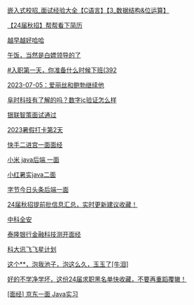 [嵌入式校招_面试经验大全【C语言】【3_数据结构&amp;位运算】](https://www.nowcoder.com/discuss/505894349847224320?urlSource=extension-api)

[【24届秋招】帮帮看下简历](https://www.nowcoder.com/feed/main/detail/275c687636504010ba588fe536eaa5b0?urlSource=extension-api)

[越早越好哈哈](https://www.nowcoder.com/feed/main/detail/139e606e92f944599f0f7a955b51e9c6?urlSource=extension-api)

[午饭，当然是白嫖领导的了](https://www.nowcoder.com/feed/main/detail/99813d88ad8040b8b004d8c8f5a57ef0?urlSource=extension-api)

[#入职第一天，你准备什么时候下班(392](https://www.nowcoder.com/feed/main/detail/e97c7b27cc5745d88ba1dbdc583c9746?urlSource=extension-api)

[2023-07-05：爱丽丝和鲍勃继续他](https://www.nowcoder.com/feed/main/detail/1fd4600c60fa40a1b6a1e58c3c6ffc92?urlSource=extension-api)

[阜时科技有了解的吗？数字ic验证怎么样](https://www.nowcoder.com/feed/main/detail/6ee08014205948d5828db05373d14261?urlSource=extension-api)

[银联智策面试通过](https://www.nowcoder.com/feed/main/detail/81805f1c5ea542b8a8753b0d1ce386ae?urlSource=extension-api)

[2023暑假打卡第2天](https://www.nowcoder.com/feed/main/detail/0e11b25484d246f6aa85ce71dbbc93d1?urlSource=extension-api)

[快手二进宫一面面经](https://www.nowcoder.com/feed/main/detail/a0f0ad2311cf49b3b305a49dca880678?urlSource=extension-api)

[小米 java后端 一面](https://www.nowcoder.com/feed/main/detail/f279d37eede34c1c8258234fff877bd5?urlSource=extension-api)

[小红暑实java二面](https://www.nowcoder.com/feed/main/detail/e1026ccaeb444b97bd29a7cba53cee53?urlSource=extension-api)

[字节今日头条后端一面](https://www.nowcoder.com/feed/main/detail/b72b893d821d4a37943fbc6c6ff2d6b5?urlSource=extension-api)

[24届秋招提前批信息汇总，实时更新建议收藏！](https://www.nowcoder.com/feed/main/detail/c7c3f728eccf4da58edcca9f28123898?urlSource=extension-api)

[中科全安](https://www.nowcoder.com/feed/main/detail/a57fcc689a2a4de9aaf0aac8d66cc132?urlSource=extension-api)

[泰隆银行金融科技测开面经](https://www.nowcoder.com/feed/main/detail/a4fc489396fd4106b647511e4289d486?urlSource=extension-api)

[科大讯飞飞星计划](https://www.nowcoder.com/feed/main/detail/aac498a8506f43d2923d9cdcf6fafb4a?urlSource=extension-api)

[这个**，泡我池子，泡这么久，玉玉了[牛泪]](https://www.nowcoder.com/feed/main/detail/fbc56abf64854856bfe0ff695d589407?urlSource=extension-api)

[好的不学净学坏，这份24届求职黑名单快收藏，不要再重蹈覆辙！](https://www.nowcoder.com/feed/main/detail/f5fb3c4e2dde4a17bda5cfcd21b4ca29?urlSource=extension-api)

[[面经] 京东一面 Java实习](https://www.nowcoder.com/feed/main/detail/765ad299f09141818e58be5c2c8bbb3f?urlSource=extension-api)